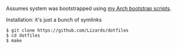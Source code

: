 Assumes system was bootstrapped using [my Arch bootstrap scripts](https://github.com/Lizards/arch-bootstrap).

Installation: it's just a bunch of symlinks

```
$ git clone https://github.com/Lizards/dotfiles
$ cd dotfiles
$ make
```